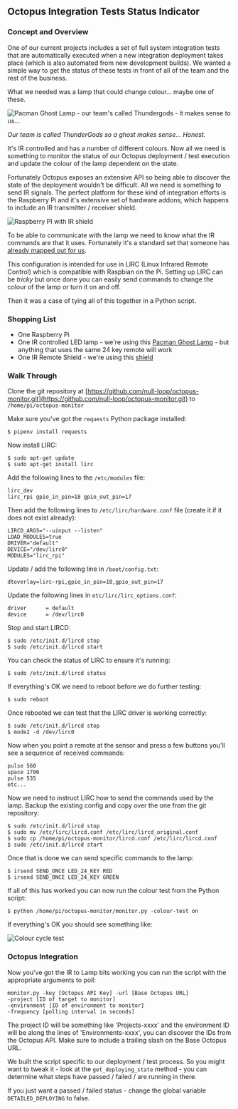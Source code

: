 ## Octopus Integration Tests Status Indicator

### Concept and Overview

One of our current projects includes a set of full system integration tests that are automatically executed when a new integration deployment takes place (which is also automated from new development builds). We wanted a simple way to get the status of these tests in front of all of the team and the rest of the business.

What we needed was a lamp that could change colour... maybe one of these.

![Pacman Ghost Lamp - our team's called Thundergods - it makes sense to us...](images/purple_ghost_lamp.jpg)

_Our team is called ThunderGods so a ghost makes sense... Honest._

It's IR controlled and has a number of different colours. Now all we need is something to monitor the status of our Octopus deployment / test execution and update the colour of the lamp dependent on the state.

Fortunately Octopus exposes an extensive API so being able to discover the state of the deployment wouldn't be difficult. All we need is something to send IR signals. The perfect platform for these kind of integration efforts is the Raspberry Pi and it's extensive set of hardware addons, which happens to include an IR transmitter / receiver shield.

![Raspberry PI with IR shield](images/raspberry_pi_with_ir_shield.jpg)

To be able to communicate with the lamp we need to know what the IR commands are that it uses. Fortunately it's a standard set that someone has [already mapped out for us](https://github.com/null-loop/octopus-monitor/blob/master/lircd.conf). 

This configuration is intended for use in LIRC (Linux Infrared Remote Control) which is compatible with Raspbian on the Pi. Setting up LIRC can be _tricky_ but once done you can easily send commands to change the colour of the lamp or turn it on and off.

Then it was a case of tying all of this together in a Python script.

### Shopping List

* One Raspberry Pi
* One IR controlled LED lamp - we're using this [Pacman Ghost Lamp](https://www.amazon.co.uk/Pac-Man-Plastic-Ghost-Lamp-White/dp/B00IFC2YCC) - but anything that uses the same 24 key remote will work
* One IR Remote Shield - we're using this [shield](https://www.amazon.co.uk/gp/product/B07912JHDK/ref=oh_aui_detailpage_o01_s00?ie=UTF8&psc=1)

### Walk Through

Clone the git repository at [https://github.com/null-loop/octopus-monitor.git](https://github.com/null-loop/octopus-monitor.git) to `/home/pi/octopus-monitor`

Make sure you've got the `requests` Python package installed:

```
$ pipenv install requests
```

Now install LIRC:

```
$ sudo apt-get update
$ sudo apt-get install lirc
```

Add the following lines to the `/etc/modules` file:

```
lirc_dev
lirc_rpi gpio_in_pin=18 gpio_out_pin=17
```

Then add the following lines to `/etc/lirc/hardware.conf` file (create it if it does not exist already):

```
LIRCD_ARGS="--uinput --listen"
LOAD_MODULES=true
DRIVER="default"
DEVICE="/dev/lirc0"
MODULES="lirc_rpi"
```

Update / add the following line in `/boot/config.txt`:

```
dtoverlay=lirc-rpi,gpio_in_pin=18,gpio_out_pin=17
```

Update the following lines in `etc/lirc/lirc_options.conf`:

```
driver      = default
device      = /dev/lirc0
```

Stop and start LIRCD:

```
$ sudo /etc/init.d/lircd stop
$ sudo /etc/init.d/lircd start
```

You can check the status of LIRC to ensure it's running:

```
$ sudo /etc/init.d/lircd status
```

If everything's OK we need to reboot before we do further testing:

```
$ sudo reboot
```

Once rebooted we can test that the LIRC driver is working correctly:

```
$ sudo /etc/init.d/lircd stop
$ mode2 -d /dev/lirc0
```

Now when you point a remote at the sensor and press a few buttons you'll see a sequence of received commands:

```
pulse 560
space 1706
pulse 535
etc...
```

Now we need to instruct LIRC how to send the commands used by the lamp. Backup the existing config and copy over the one from the git repository:

```
$ sudo /etc/init.d/lircd stop
$ sudo mv /etc/lirc/lircd.conf /etc/lirc/lircd_original.conf
$ sudo cp /home/pi/octopus-monitor/lircd.conf /etc/lirc/lircd.conf
$ sudo /etc/init.d/lircd start
```

Once that is done we can send specific commands to the lamp:

```
$ irsend SEND_ONCE LED_24_KEY RED
$ irsend SEND_ONCE LED_24_KEY GREEN
```

If all of this has worked you can now run the colour test from the Python script:

``` 
$ python /home/pi/octopus-monitor/monitor.py -colour-test on
```

If everything's OK you should see something like:

![Colour cycle test](images/colour-cycle.gif)

### Octopus Integration

Now you've got the IR to Lamp bits working you can run the script with the appropriate arguments to poll:

```
monitor.py -key [Octopus API Key] -url [Base Octopus URL] 
-project [ID of target to monitor] 
-environment [ID of environment to monitor]
-frequency [polling interval in seconds]
```

The project ID will be something like 'Projects-xxxx' and the environment ID will be along the lines of 'Environments-xxxx', you can discover the IDs from the Octopus API. Make sure to include a trailing slash on the Base Octopus URL.

We built the script specific to our deployment / test process. So you might want to tweak it - look at the `get_deploying_state` method - you can determine what steps have passed / failed / are running in there.

If you just want a passed / failed status - change the global variable `DETAILED_DEPLOYING` to false.
